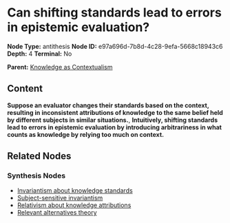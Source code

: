 # Can shifting standards lead to errors in epistemic evaluation?

**Node Type:** antithesis
**Node ID:** e97a696d-7b8d-4c28-9efa-5668c18943c6
**Depth:** 4
**Terminal:** No

**Parent:** [Knowledge as Contextualism](knowledge-as-contextualism-synthesis-8a2bf7e1-1701-4141-aab8-c76db6bfd0b0.md)

## Content

**Suppose an evaluator changes their standards based on the context, resulting in inconsistent attributions of knowledge to the same belief held by different subjects in similar situations.**, **Intuitively, shifting standards lead to errors in epistemic evaluation by introducing arbitrariness in what counts as knowledge by relying too much on context.**

## Related Nodes

### Synthesis Nodes

- [Invariantism about knowledge standards](invariantism-about-knowledge-standards-synthesis-a2f6e57e-39ea-408b-9e26-dfa3c029f4c6.md)
- [Subject-sensitive invariantism](subject-sensitive-invariantism-synthesis-5dc3aed6-f8b7-4b45-9869-ca14ed8238e1.md)
- [Relativism about knowledge attributions](relativism-about-knowledge-attributions-synthesis-a1a0f5ff-45fc-47ee-82c4-29de1c34c600.md)
- [Relevant alternatives theory](relevant-alternatives-theory-synthesis-1a601a3c-b995-4bd5-8880-6f801e6e2d98.md)
